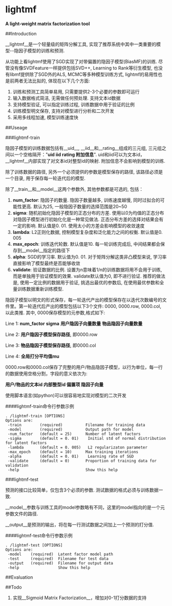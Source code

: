 # lightmf
__A light-weight matrix factorization tool__

##Introduction

__lightmf__是一个轻量级的矩阵分解工具, 实现了推荐系统中其中一类重要的模型--隐因子模型的训练和预测. 

从功能上看lightmf使用了SGD实现了对带偏置的隐因子模型(BiasMF)的训练. 
尽管没有像SVDFeature一样提供包括SVD++, Learning to Rank等衍生模型, 
也没有libmf提供除了SGD外的ALS, MCMC等多种模型训练方式, lightmf的易用性也是前两者无法比拟的, 体现在以下几个方面:

1.  训练和预测工具简单易用, 只需要提供2-3个必要的参数即可运行
2.  输入数据格式简洁, 无需做任何预处理. 支持文本id数据
3.  支持模型验证, 可以指定训练过程, 训练数据中用于验证的比例
4.  训练模型明文保存, 支持对模型进行分析和二次开发
5.  采用多线程加速, 模型训练速度快

##Useage

###lightmf-train

隐因子模型的训练数据包括有__uid__, __iid__和__rating__组成的三元组, 三元组之间以一个空格隔开："__uid iid rating 附加信息__". 
uid和iid可以为文本id，__lightmf__内部实现了对文本id对整型id的映射. 附加信息不会影响到模型的训练. 

除了训练数据的路径, 另外一个必须提供的参数是模型保存的路径, 该路径必须是一个目录, 用于保存每一轮迭代后的模型. 

除了__train__和__model__这两个参数外, 其他参数都是可选的, 包括：

1.  __num\_factor__: 隐因子的数量. 隐因子数量越多, 训练速度越慢, 同时过拟合的可能性更高. 默认为25, 一般隐因子数量的选择范围是20~50
2.  __sigma__: 随机初始化隐因子模型的正态分布的方差. 使用以0为均值的正态分布对隐因子模型进行初始化化是一种常见做法. 正态分布方差的选择对结果会有一定的影响. 默认值是0. 01. 使用太小的方差会影响模型的收敛速度
3.  __lambda__: L2正则化数据, 控制模型复杂度和泛化能力之间的权衡. 默认值是0. 005
4.  __max\_epoch__: 训练迭代轮数. 默认值是10. 每一轮训练完成后, 中间结果都会保存到__model__指定的路径下
5.  __alpha__: SGD的学习率. 默认值为0. 01. 对于矩阵分解这类非凸模型来说, 学习率直接影响了模型最终是否能够收敛
6.  __validate__: 验证数据的比例. 设置为n意味着1/n的训练数据将用不会用于训练, 而是单独用于验证模型的效果. validate默认值为0, 即不进行验证. 推荐的做法是, 使用一定比例的数据用于验证, 挑选出最优的参数后, 在使用最优参数和全量训练数据重新训练模型. 

隐因子模型以明文的形式保存，每一轮迭代产出的模型保存在以迭代次数编号的文件里。第一轮迭代后产出的模型包括以下3个文件: 0000, 0000.row, 0000.col, 以此类推. 其中, 0000保存模型的元参数,格式如下:

Line 1: __num\_factor__ __sigma__ __用户隐因子向量数量__ __物品隐因子向量数量__

Line 2: __用户隐因子模型保存路径__, 即0000.row

Line 3: __物品隐因子模型保存路径__, 即0000.col

Line 4: __全局打分平均值mu__


0000\.row和0000\.col保存了完整的用户/物品隐因子模型，以行为单位，每一行的数据使用空格分割，字段的意义依次为: 

__用户/物品的文本id 内部整型id 偏置项 隐因子向量__

使用脚本语言(如python)可以很容易地实现对模型的二次开发

####lightmf-train命令行参数示例

    . /lightmf-train [OPTIONS]
    Options are:
     -train        (required)          Filename for training data 
     -model        (required)          Output path for model 
     -num_factor   (default = 25)      Number of latent factors 
     -sigma        (default = 0. 01)    Initial std of normal distribution for latent factors 
     -lambda       (default = 0. 005)   L2 regularizaton parameter 
     -max_epoch    (default = 10)      Max training iterations 
     -alpha        (default = 0. 01)    Learning rate of SGD 
     -validate     (default = 0)       Proportion of training data for validation 
     -help                             Show this help 

###lightmf-test

预测的接口比较简单，仅包含3个必须的参数. 测试数据的格式必须与训练数据一致.

__model__参数与训练工具的model参数略有不同，这里的model指向的是一个元参数文件的路径.

__output__是预测的输出，将在每一行测试数据之间加上一个预测的打分值.

####lightmf-test命令行参数示例

    . /lightmf-test [OPTIONS]
    Options are:
     -model    (required)  Latent factor model path 
     -test     (required)  Filename for test data 
     -output   (required)  Filename for output data 
     -help                 Show this help 

##Evaluation



##Todo

1. 实现__Sigmoid Matrix Factorization__，增加对0-1打分数据的支持

